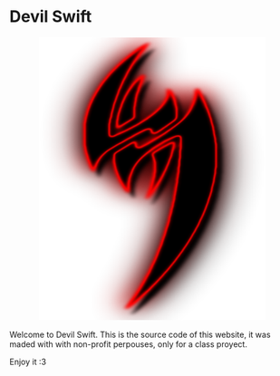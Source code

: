 # Devil Swift
<p align="center"><img src="https://raw.githubusercontent.com/tetoterritory10/icons/refs/heads/main/IconsNotMine/DevilGenSymbolJin.png" width="400" height="500" alt="Laravel Logo"></p>

Welcome to Devil Swift.
This is the source code of this website, it was maded with with non-profit perpouses, only for a class proyect.

Enjoy it :3
